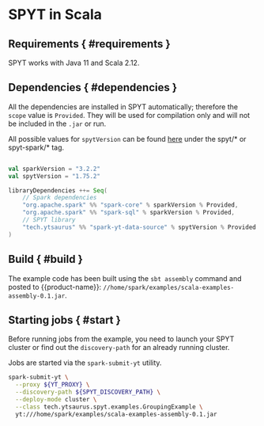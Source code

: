 # SPYT in Scala

## Requirements { #requirements }

SPYT works with Java 11 and Scala 2.12.

## Dependencies { #dependencies }

All the dependencies are installed in SPYT automatically; therefore the `scope` value is `Provided`. They will be used for compilation only and will not be included in the `.jar` or run.

All possible values for `spytVersion` can be found [here](https://github.com/ytsaurus/ytsaurus/tags) under the spyt/* or spyt-spark/* tag.

```scala

val sparkVersion = "3.2.2"
val spytVersion = "1.75.2"

libraryDependencies ++= Seq(
    // Spark dependencies
    "org.apache.spark" %% "spark-core" % sparkVersion % Provided,
    "org.apache.spark" %% "spark-sql" % sparkVersion % Provided,
    // SPYT library
    "tech.ytsaurus" %% "spark-yt-data-source" % spytVersion % Provided
)
```

## Build { #build }

The example code has been built using the `sbt assembly` command and posted to {{product-name}}: `//home/spark/examples/scala-examples-assembly-0.1.jar`.

## Starting jobs { #start }

Before running jobs from the example, you need to launch your SPYT cluster or find out the `discovery-path` for an already running cluster.

Jobs are started via the `spark-submit-yt` utility.

```bash
spark-submit-yt \
  --proxy ${YT_PROXY} \
  --discovery-path ${SPYT_DISCOVERY_PATH} \
  --deploy-mode cluster \
  --class tech.ytsaurus.spyt.examples.GroupingExample \
  yt:///home/spark/examples/scala-examples-assembly-0.1.jar

```


